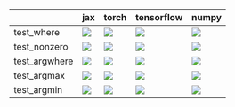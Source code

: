 |               | jax                                                                                                                                                                                | torch                                                                                                                                                                                  | tensorflow                                                                                                                                                                             | numpy                                                                                                                                                                                  |
|:--------------|:-----------------------------------------------------------------------------------------------------------------------------------------------------------------------------------|:---------------------------------------------------------------------------------------------------------------------------------------------------------------------------------------|:---------------------------------------------------------------------------------------------------------------------------------------------------------------------------------------|:---------------------------------------------------------------------------------------------------------------------------------------------------------------------------------------|
| test_where    | <a href="https://github.com/unifyai/ivy/actions/" rel="noopener noreferrer" target="_blank"><img src=https://img.shields.io/badge/-success-success></a>                            | <a href="https://github.com/unifyai/ivy/actions/runs/4320393160/jobs/7540594662" rel="noopener noreferrer" target="_blank"><img src=https://img.shields.io/badge/-success-success></a> | <a href="https://github.com/unifyai/ivy/actions/" rel="noopener noreferrer" target="_blank"><img src=https://img.shields.io/badge/-success-success></a>                                | <a href="https://github.com/unifyai/ivy/actions/" rel="noopener noreferrer" target="_blank"><img src=https://img.shields.io/badge/-success-success></a>                                |
| test_nonzero  | <a href="https://github.com/unifyai/ivy/actions/" rel="noopener noreferrer" target="_blank"><img src=https://img.shields.io/badge/-success-success></a>                            | <a href="https://github.com/unifyai/ivy/actions/" rel="noopener noreferrer" target="_blank"><img src=https://img.shields.io/badge/-success-success></a>                                | <a href="https://github.com/unifyai/ivy/actions/runs/4332331159/jobs/7564747288" rel="noopener noreferrer" target="_blank"><img src=https://img.shields.io/badge/-success-success></a> | <a href="https://github.com/unifyai/ivy/actions/" rel="noopener noreferrer" target="_blank"><img src=https://img.shields.io/badge/-success-success></a>                                |
| test_argwhere | <a href="https://github.com/unifyai/ivy/actions/" rel="noopener noreferrer" target="_blank"><img src=https://img.shields.io/badge/-success-success></a>                            | <a href="https://github.com/unifyai/ivy/actions/" rel="noopener noreferrer" target="_blank"><img src=https://img.shields.io/badge/-success-success></a>                                | <a href="https://github.com/unifyai/ivy/actions/" rel="noopener noreferrer" target="_blank"><img src=https://img.shields.io/badge/-success-success></a>                                | <a href="https://github.com/unifyai/ivy/actions/" rel="noopener noreferrer" target="_blank"><img src=https://img.shields.io/badge/-success-success></a>                                |
| test_argmax   | <a href="https://github.com/unifyai/ivy/actions/" rel="noopener noreferrer" target="_blank"><img src=https://img.shields.io/badge/-success-success></a>                            | <a href="https://github.com/unifyai/ivy/actions/" rel="noopener noreferrer" target="_blank"><img src=https://img.shields.io/badge/-success-success></a>                                | <a href="null" rel="noopener noreferrer" target="_blank"><img src=https://img.shields.io/badge/-success-success></a>                                                                   | <a href="https://github.com/unifyai/ivy/actions/" rel="noopener noreferrer" target="_blank"><img src=https://img.shields.io/badge/-success-success></a>                                |
| test_argmin   | <a href="https://github.com/unifyai/ivy/actions/runs/4320396672/jobs/7540601481" rel="noopener noreferrer" target="_blank"><img src=https://img.shields.io/badge/-failure-red></a> | <a href="https://github.com/unifyai/ivy/actions/runs/4320396672/jobs/7540601481" rel="noopener noreferrer" target="_blank"><img src=https://img.shields.io/badge/-success-success></a> | <a href="https://github.com/unifyai/ivy/actions/runs/4332331159/jobs/7564747084" rel="noopener noreferrer" target="_blank"><img src=https://img.shields.io/badge/-success-success></a> | <a href="https://github.com/unifyai/ivy/actions/runs/4320396672/jobs/7540601481" rel="noopener noreferrer" target="_blank"><img src=https://img.shields.io/badge/-success-success></a> |